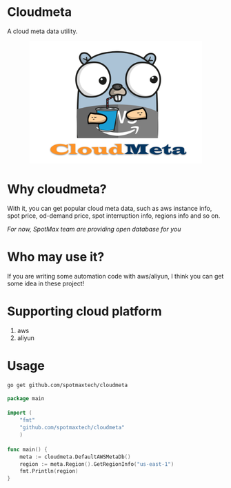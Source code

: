 # Cloudmeta
A cloud meta data utility.
<p align="center">
<img width="400" src="https://raw.githubusercontent.com/spotmaxtech/cloudmeta/master/assets/cloudmeta_logo.png">
</p>

# Why cloudmeta?
With it, you can get popular cloud meta data, such as aws instance info,
spot price, od-demand price, spot interruption info, regions info and so on.

*For now, SpotMax team are providing open database for you*

# Who may use it?
If you are writing some automation code with aws/aliyun, I think you can get some idea in these project!

# Supporting cloud platform
1. aws
2. aliyun

# Usage 

```bash
go get github.com/spotmaxtech/cloudmeta
```

```go
package main

import (
	"fmt"
	"github.com/spotmaxtech/cloudmeta"
	)

func main() {
	meta := cloudmeta.DefaultAWSMetaDb()
	region := meta.Region().GetRegionInfo("us-east-1")
	fmt.Println(region)
}
```